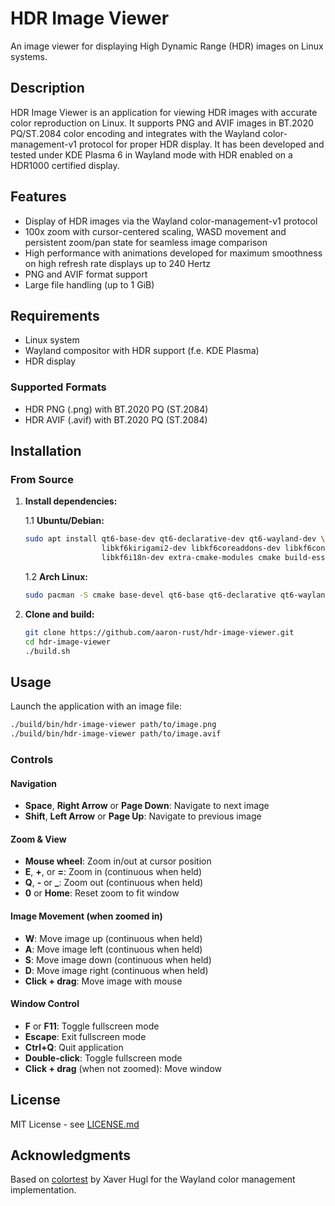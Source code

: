 # HDR Image Viewer

An image viewer for displaying High Dynamic Range (HDR) images on Linux systems.

## Description

HDR Image Viewer is an application for viewing HDR images with accurate color reproduction on Linux. It supports PNG and AVIF images in BT.2020 PQ/ST.2084 color encoding and integrates with the Wayland color-management-v1 protocol for proper HDR display. It has been developed and tested under KDE Plasma 6 in Wayland mode with HDR enabled on a HDR1000 certified display.

## Features

- Display of HDR images via the Wayland color-management-v1 protocol
- 100x zoom with cursor-centered scaling, WASD movement and persistent zoom/pan state for seamless image comparison
- High performance with animations developed for maximum smoothness on high refresh rate displays up to 240 Hertz
- PNG and AVIF format support
- Large file handling (up to 1 GiB)

## Requirements

- Linux system
- Wayland compositor with HDR support (f.e. KDE Plasma)
- HDR display

### Supported Formats

- HDR PNG (.png) with BT.2020 PQ (ST.2084)
- HDR AVIF (.avif) with BT.2020 PQ (ST.2084)

## Installation

### From Source

1. **Install dependencies:**
   
   1.1 **Ubuntu/Debian:**
   ```bash
   sudo apt install qt6-base-dev qt6-declarative-dev qt6-wayland-dev \
                    libkf6kirigami2-dev libkf6coreaddons-dev libkf6config-dev \
                    libkf6i18n-dev extra-cmake-modules cmake build-essential
   ```

   1.2 **Arch Linux:**
   ```bash
   sudo pacman -S cmake base-devel qt6-base qt6-declarative qt6-wayland kirigami extra-cmake-modules kconfig kcoreaddons ki18n ccache
   ```

2. **Clone and build:**
   ```bash
   git clone https://github.com/aaron-rust/hdr-image-viewer.git
   cd hdr-image-viewer
   ./build.sh
   ```

## Usage

Launch the application with an image file:

```bash
./build/bin/hdr-image-viewer path/to/image.png
./build/bin/hdr-image-viewer path/to/image.avif
```

### Controls

#### Navigation
- **Space**, **Right Arrow** or **Page Down**: Navigate to next image
- **Shift**, **Left Arrow** or **Page Up**: Navigate to previous image

#### Zoom & View
- **Mouse wheel**: Zoom in/out at cursor position
- **E**, **+**, or **=**: Zoom in (continuous when held)
- **Q**, **-** or **_**: Zoom out (continuous when held)
- **0** or **Home**: Reset zoom to fit window

#### Image Movement (when zoomed in)
- **W**: Move image up (continuous when held)
- **A**: Move image left (continuous when held)  
- **S**: Move image down (continuous when held)
- **D**: Move image right (continuous when held)
- **Click + drag**: Move image with mouse

#### Window Control
- **F** or **F11**: Toggle fullscreen mode
- **Escape**: Exit fullscreen mode
- **Ctrl+Q**: Quit application
- **Double-click**: Toggle fullscreen mode
- **Click + drag** (when not zoomed): Move window

## License

MIT License - see [LICENSE.md](LICENSE.md)

## Acknowledgments

Based on [colortest](https://invent.kde.org/zamundaaa/colortest) by Xaver Hugl for the Wayland color management implementation.